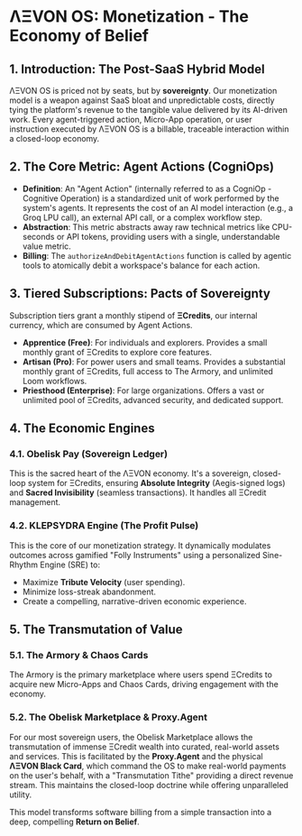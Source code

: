 
# ΛΞVON OS: Monetization - The Economy of Belief

## 1. Introduction: The Post-SaaS Hybrid Model
ΛΞVON OS is priced not by seats, but by **sovereignty**. Our monetization model is a weapon against SaaS bloat and unpredictable costs, directly tying the platform's revenue to the tangible value delivered by its AI-driven work. Every agent-triggered action, Micro-App operation, or user instruction executed by ΛΞVON OS is a billable, traceable interaction within a closed-loop economy.

## 2. The Core Metric: Agent Actions (CogniOps)
-   **Definition**: An "Agent Action" (internally referred to as a CogniOp - Cognitive Operation) is a standardized unit of work performed by the system's agents. It represents the cost of an AI model interaction (e.g., a Groq LPU call), an external API call, or a complex workflow step.
-   **Abstraction**: This metric abstracts away raw technical metrics like CPU-seconds or API tokens, providing users with a single, understandable value metric.
-   **Billing**: The `authorizeAndDebitAgentActions` function is called by agentic tools to atomically debit a workspace's balance for each action.

## 3. Tiered Subscriptions: Pacts of Sovereignty
Subscription tiers grant a monthly stipend of **ΞCredits**, our internal currency, which are consumed by Agent Actions.

-   **Apprentice (Free)**: For individuals and explorers. Provides a small monthly grant of ΞCredits to explore core features.
-   **Artisan (Pro)**: For power users and small teams. Provides a substantial monthly grant of ΞCredits, full access to The Armory, and unlimited Loom workflows.
-   **Priesthood (Enterprise)**: For large organizations. Offers a vast or unlimited pool of ΞCredits, advanced security, and dedicated support.

## 4. The Economic Engines

### 4.1. Obelisk Pay (Sovereign Ledger)
This is the sacred heart of the ΛΞVON economy. It's a sovereign, closed-loop system for ΞCredits, ensuring **Absolute Integrity** (Aegis-signed logs) and **Sacred Invisibility** (seamless transactions). It handles all ΞCredit management.

### 4.2. KLEPSYDRA Engine (The Profit Pulse)
This is the core of our monetization strategy. It dynamically modulates outcomes across gamified "Folly Instruments" using a personalized Sine-Rhythm Engine (SRE) to:
-   Maximize **Tribute Velocity** (user spending).
-   Minimize loss-streak abandonment.
-   Create a compelling, narrative-driven economic experience.

## 5. The Transmutation of Value

### 5.1. The Armory & Chaos Cards
The Armory is the primary marketplace where users spend ΞCredits to acquire new Micro-Apps and Chaos Cards, driving engagement with the economy.

### 5.2. The Obelisk Marketplace & Proxy.Agent
For our most sovereign users, the Obelisk Marketplace allows the transmutation of immense ΞCredit wealth into curated, real-world assets and services. This is facilitated by the **Proxy.Agent** and the physical **ΛΞVON Black Card**, which command the OS to make real-world payments on the user's behalf, with a "Transmutation Tithe" providing a direct revenue stream. This maintains the closed-loop doctrine while offering unparalleled utility.

This model transforms software billing from a simple transaction into a deep, compelling **Return on Belief**.
